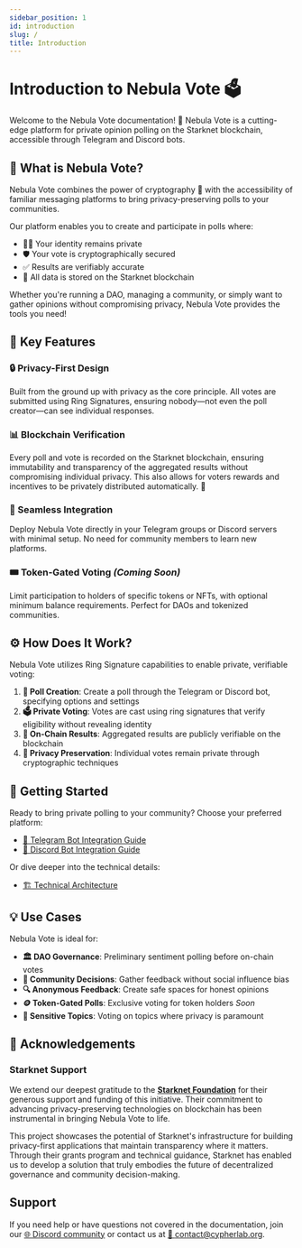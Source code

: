 ```yaml
---
sidebar_position: 1
id: introduction
slug: /
title: Introduction
---
```


# Introduction to Nebula Vote 🗳️

Welcome to the Nebula Vote documentation! 🚀 Nebula Vote is a cutting-edge platform for private opinion polling on the Starknet blockchain, accessible through Telegram and Discord bots.

## 🤔 What is Nebula Vote?

Nebula Vote combines the power of cryptography 🔐 with the accessibility of familiar messaging platforms to bring privacy-preserving polls to your communities.

Our platform enables you to create and participate in polls where:
- 🕵️‍♀️ Your identity remains private
- 🛡️ Your vote is cryptographically secured
- ✅ Results are verifiably accurate
- 🔗 All data is stored on the Starknet blockchain

Whether you're running a DAO, managing a community, or simply want to gather opinions without compromising privacy, Nebula Vote provides the tools you need!

## 🌟 Key Features

### 🔒 Privacy-First Design
Built from the ground up with privacy as the core principle. All votes are submitted using Ring Signatures, ensuring nobody—not even the poll creator—can see individual responses.

### 📊 Blockchain Verification
Every poll and vote is recorded on the Starknet blockchain, ensuring immutability and transparency of the aggregated results without compromising individual privacy.
This also allows for voters rewards and incentives to be privately distributed automatically. 💸

### 🔌 Seamless Integration
Deploy Nebula Vote directly in your Telegram groups or Discord servers with minimal setup. No need for community members to learn new platforms.

### 🎟️ Token-Gated Voting _(Coming Soon)_
Limit participation to holders of specific tokens or NFTs, with optional minimum balance requirements. Perfect for DAOs and tokenized communities.

## ⚙️ How Does It Work?

Nebula Vote utilizes Ring Signature capabilities to enable private, verifiable voting:

1. **🎯 Poll Creation**: Create a poll through the Telegram or Discord bot, specifying options and settings
2. **🗳️ Private Voting**: Votes are cast using ring signatures that verify eligibility without revealing identity
3. **📝 On-Chain Results**: Aggregated results are publicly verifiable on the blockchain
4. **🔐 Privacy Preservation**: Individual votes remain private through cryptographic techniques

## 🚀 Getting Started

Ready to bring private polling to your community? Choose your preferred platform:

- [📱 Telegram Bot Integration Guide](/docs/telegram-bot)
- [💬 Discord Bot Integration Guide](/docs/discord-bot)

Or dive deeper into the technical details:

- [🏗️ Technical Architecture](/docs/architecture)

## 💡 Use Cases

Nebula Vote is ideal for:

- **🏛️ DAO Governance**: Preliminary sentiment polling before on-chain votes
- **👥 Community Decisions**: Gather feedback without social influence bias
- **🔍 Anonymous Feedback**: Create safe spaces for honest opinions
- **🪙 Token-Gated Polls**: Exclusive voting for token holders _Soon_
- **🤫 Sensitive Topics**: Voting on topics where privacy is paramount

## 🙏 Acknowledgements

### Starknet Support
We extend our deepest gratitude to the [**Starknet Foundation**](https://www.starknet.org/) for their generous support and funding of this initiative. Their commitment to advancing privacy-preserving technologies on blockchain has been instrumental in bringing Nebula Vote to life. 

This project showcases the potential of Starknet's infrastructure for building privacy-first applications that maintain transparency where it matters. Through their grants program and technical guidance, Starknet has enabled us to develop a solution that truly embodies the future of decentralized governance and community decision-making.

## Support
If you need help or have questions not covered in the documentation, join our [🌐 Discord community](https://discord.gg/YpYquYTXsf) or contact us at [📧 contact@cypherlab.org](mailto:contact@cypherlab.org).